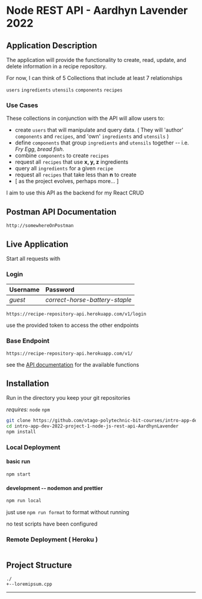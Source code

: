 # Node REST API - Aardhyn Lavender 2022

## Application Description

The application will provide the functionality to create, read, update, and delete information in a recipe repository.

For now, I can think of 5 Collections that include at least 7 relationships

`users` `ingredients` `utensils` `components` `recipes`

### Use Cases

These collections in conjunction with the API will allow users to:

- create `users` that will manipulate and query data. ( They will 'author' `components` and `recipes`, and 'own' `ingredients` and `utensils` )
- define `components` that group `ingredients` and `utensils` together -- i.e. _Fry Egg_, _bread fish_.
- combine `components` to create `recipes`
- request all `recipes` that use **x, y, z** ingredients
- query all `ingredients` for a given `recipe`
- request all `recipes` that take less than **n** to create
- [ as the project evolves, perhaps more... ]

I aim to use this API as the backend for my React CRUD

## Postman API Documentation

```url
http://somewhereOnPostman
```

## Live Application

Start all requests with

### Login

|Username|Password|
|:---|:---|
|*guest*|*correct-horse-battery-staple*|

```url
https://recipe-repository-api.herokuapp.com/v1/login
```
use the provided token to access the other endpoints

### Base Endpoint
```url
https://recipe-repository-api.herokuapp.com/v1/
```

see the [API documentation]() for the available functions

## Installation

Run in the directory you keep your git repositories

_requires:_ `node` `npm`

```bash
git clone https://github.com/otago-polytechnic-bit-courses/intro-app-dev-2022-project-1-node-js-rest-api-AardhynLavender
cd intro-app-dev-2022-project-1-node-js-rest-api-AardhynLavender
npm install
```

### Local Deployment

#### basic run

```bash
npm start
```

#### development -- nodemon and prettier

```bash
npm run local
```

just use
`npm run format`
to format without running

no test scripts have been configured

### Remote Deployment ( Heroku )

```bash

```

## Project Structure

```
./
+--loremipsum.cpp
```

---
